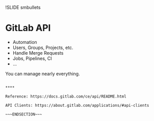 !SLIDE smbullets
# GitLab API

* Automation
 * Users, Groups, Projects, etc.
* Handle Merge Requests
* Jobs, Pipelines, CI
* ...

You can manage nearly everything.

~~~SECTION:handouts~~~

****

Reference: https://docs.gitlab.com/ce/api/README.html

API Clients: https://about.gitlab.com/applications/#api-clients

~~~ENDSECTION~~~

